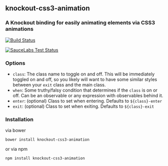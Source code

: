 ## knockout-css3-animation

### A Knockout binding for easily animating elements via CSS3 animations

[![Build Status](https://secure.travis-ci.org/nathanboktae/knockout-css3-animation.png)](http://travis-ci.org/nathanboktae/knockout-css3-animation)

[![SauceLabs Test Status](https://saucelabs.com/browser-matrix/knockout-css3-animation.svg)](https://saucelabs.com/u/ko-css3-animation)

### Options

- `class`: The class name to toggle on and off. This will be immediately toggled on and off, so you likely will want to have some similar styles between your `exit` class and the main class.
- `when`: Some truthy/falsy condition that determines if the `class` is on or off. Can be an observable or any expression with observables behind it.
- `enter`: (optional) Class to set when entering. Defaults to `${class}-enter`
- `exit`: (optional) Class to set when exiting. Defaults to `${class}-exit`

### Installation

via bower

```
bower install knockout-css3-animation
```

or via npm

```
npm install knockout-css3-animation
```